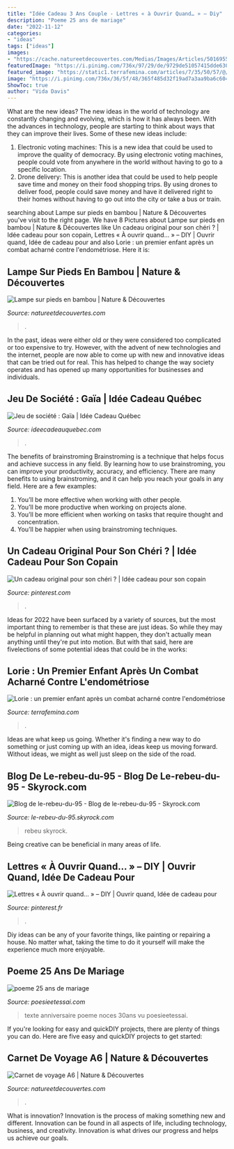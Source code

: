 ```yaml
---
title: "Idée Cadeau 3 Ans Couple - Lettres « à Ouvrir Quand… » – Diy"
description: "Poeme 25 ans de mariage"
date: "2022-11-12"
categories:
- "ideas"
tags: ["ideas"]
images:
- "https://cache.natureetdecouvertes.com/Medias/Images/Articles/50169550/690"
featuredImage: "https://i.pinimg.com/736x/97/29/de/9729de51057415dde6307f2d0b5fc8ee.jpg"
featured_image: "https://static1.terrafemina.com/articles/7/35/50/57/@/530992-lorie-pester-le-3-juin-2019-opengraph_1200-2.jpg"
image: "https://i.pinimg.com/736x/36/5f/48/365f485d32f19ad7a3aa9ba6c604fcf0.jpg"
ShowToc: true
author: "Vida Davis"
---
```



What are the new ideas?
The new ideas in the world of technology are constantly changing and evolving, which is how it has always been. With the advances in technology, people are starting to think about ways that they can improve their lives. Some of these new ideas include: 
1. Electronic voting machines: This is a new idea that could be used to improve the quality of democracy. By using electronic voting machines, people could vote from anywhere in the world without having to go to a specific location. 
2. Drone delivery: This is another idea that could be used to help people save time and money on their food shopping trips. By using drones to deliver food, people could save money and have it delivered right to their homes without having to go out into the city or take a bus or train. 

	

		
searching about Lampe sur pieds en bambou | Nature &amp; Découvertes you've visit to the right page. We have 8 Pictures about Lampe sur pieds en bambou | Nature &amp; Découvertes like Un cadeau original pour son chéri ? | Idée cadeau pour son copain, Lettres « À ouvrir quand… » – DIY | Ouvrir quand, Idée de cadeau pour and also Lorie : un premier enfant après un combat acharné contre l&#039;endométriose. Here it is:
		
    
## Lampe Sur Pieds En Bambou | Nature &amp; Découvertes

<img loading=lazy src="https://cache.natureetdecouvertes.com/Medias/Images/Articles/50169550/690" onerror="this.onerror=null;this.src='https://tse3.mm.bing.net/th?id=OIP.ZyUY2-XXJDNLv4f7c7Dq3gHaHa&amp;pid=15.1';" alt="Lampe sur pieds en bambou | Nature &amp; Découvertes">

_Source: natureetdecouvertes.com_

>. 

	

In the past, ideas were either old or they were considered too complicated or too expensive to try. However, with the advent of new technologies and the internet, people are now able to come up with new and innovative ideas that can be tried out for real. This has helped to change the way society operates and has opened up many opportunities for businesses and individuals.

    
## Jeu De Société : Gaïa | Idée Cadeau Québec

<img loading=lazy src="https://www.ideecadeauquebec.com/wp-content/uploads/2015/02/PSX_20150204_155731_resized1.jpg" onerror="this.onerror=null;this.src='https://tse3.mm.bing.net/th?id=OIP.PzoCidULMHKIwItIm5ew-gHaEK&amp;pid=15.1';" alt="Jeu de société : Gaïa | Idée Cadeau Québec">

_Source: ideecadeauquebec.com_

>. 

	

The benefits of brainstroming
Brainstroming is a technique that helps focus and achieve success in any field. By learning how to use brainstroming, you can improve your productivity, accuracy, and efficiency. There are many benefits to using brainstroming, and it can help you reach your goals in any field. Here are a few examples:
1. You’ll be more effective when working with other people.
2. You’ll be more productive when working on projects alone.
3. You’ll be more efficient when working on tasks that require thought and concentration.
4. You’ll be happier when using brainstroming techniques.

    
## Un Cadeau Original Pour Son Chéri ? | Idée Cadeau Pour Son Copain

<img loading=lazy src="https://i.pinimg.com/736x/97/29/de/9729de51057415dde6307f2d0b5fc8ee.jpg" onerror="this.onerror=null;this.src='https://tse4.mm.bing.net/th?id=OIP.6lID29yxopNDfylEyMtu0AHaJ4&amp;pid=15.1';" alt="Un cadeau original pour son chéri ? | Idée cadeau pour son copain">

_Source: pinterest.com_

>. 

	

Ideas for 2022 have been surfaced by a variety of sources, but the most important thing to remember is that these are just ideas. So while they may be helpful in planning out what might happen, they don't actually mean anything until they're put into motion. But with that said, here are fivelections of some potential ideas that could be in the works: 

    
## Lorie : Un Premier Enfant Après Un Combat Acharné Contre L&#039;endométriose

<img loading=lazy src="https://static1.terrafemina.com/articles/7/35/50/57/@/530992-lorie-pester-le-3-juin-2019-opengraph_1200-2.jpg" onerror="this.onerror=null;this.src='https://tse1.mm.bing.net/th?id=OIP.zCxALy4hY7jtom1IPREyawHaD4&amp;pid=15.1';" alt="Lorie : un premier enfant après un combat acharné contre l&#039;endométriose">

_Source: terrafemina.com_

>. 

	

Ideas are what keep us going. Whether it's finding a new way to do something or just coming up with an idea, ideas keep us moving forward. Without ideas, we might as well just sleep on the side of the road.

    
## Blog De Le-rebeu-du-95 - Blog De Le-rebeu-du-95 - Skyrock.com

<img loading=lazy src="https://i.skyrock.net/5712/61425712/pics/photo_61425712_6.jpg" onerror="this.onerror=null;this.src='https://tse1.mm.bing.net/th?id=OIP.zWTXhXVE6sZRaMBKGgT_DwAAAA&amp;pid=15.1';" alt="Blog de le-rebeu-du-95 - Blog de le-rebeu-du-95 - Skyrock.com">

_Source: le-rebeu-du-95.skyrock.com_

>rebeu skyrock. 

	

Being creative can be beneficial in many areas of life.

    
## Lettres « À Ouvrir Quand… » – DIY | Ouvrir Quand, Idée De Cadeau Pour

<img loading=lazy src="https://i.pinimg.com/736x/36/5f/48/365f485d32f19ad7a3aa9ba6c604fcf0.jpg" onerror="this.onerror=null;this.src='https://tse3.mm.bing.net/th?id=OIP.RThES09chgQeqF9C8dmT9gHaHa&amp;pid=15.1';" alt="Lettres « À ouvrir quand… » – DIY | Ouvrir quand, Idée de cadeau pour">

_Source: pinterest.fr_

>. 

	

Diy ideas can be any of your favorite things, like painting or repairing a house. No matter what, taking the time to do it yourself will make the experience much more enjoyable.

    
## Poeme 25 Ans De Mariage

<img loading=lazy src="http://www.poesieetessai.com/images/poeme-25-ans-de-mariage_3.jpg" onerror="this.onerror=null;this.src='https://tse1.mm.bing.net/th?id=OIP.buCGj3WCu_oB4kstS-_GigHaJp&amp;pid=15.1';" alt="poeme 25 ans de mariage">

_Source: poesieetessai.com_

>texte anniversaire poeme noces 30ans vu poesieetessai. 

	

If you're looking for easy and quickDIY projects, there are plenty of things you can do. Here are five easy and quickDIY projects to get started: 

    
## Carnet De Voyage A6 | Nature &amp; Découvertes

<img loading=lazy src="https://cache.natureetdecouvertes.com/Medias/Images/Articles/14124280/690" onerror="this.onerror=null;this.src='https://tse3.mm.bing.net/th?id=OIP.C3CtNrXSU179ocA27nWdrQHaHa&amp;pid=15.1';" alt="Carnet de voyage A6 | Nature &amp; Découvertes">

_Source: natureetdecouvertes.com_

>. 

	

What is innovation?
Innovation is the process of making something new and different. Innovation can be found in all aspects of life, including technology, business, and creativity. Innovation is what drives our progress and helps us achieve our goals.

